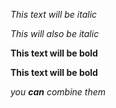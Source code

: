 *This text will be italic*

_This will also be italic_

**This text will be bold**

__This text will be bold__

_you **can** combine them_
